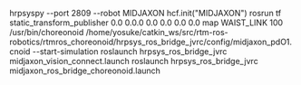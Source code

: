 hrpsyspy --port 2809 --robot MIDJAXON
hcf.init("MIDJAXON")
rosrun tf static_transform_publisher 0.0 0.0.0 0.0 0.0 0.0 0.0 map WAIST_LINK 100
/usr/bin/choreonoid /home/yosuke/catkin_ws/src/rtm-ros-robotics/rtmros_choreonoid/hrpsys_ros_bridge_jvrc/config/midjaxon_pdO1.cnoid --start-simulation
roslaunch hrpsys_ros_bridge_jvrc midjaxon_vision_connect.launch 
roslaunch hrpsys_ros_bridge_jvrc midjaxon_ros_bridge_choreonoid.launch
